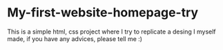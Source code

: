 # My-first-website-homepage-try
This is a simple html, css project where I try to replicate a desing I myself made, if you have any advices, please tell me :)
